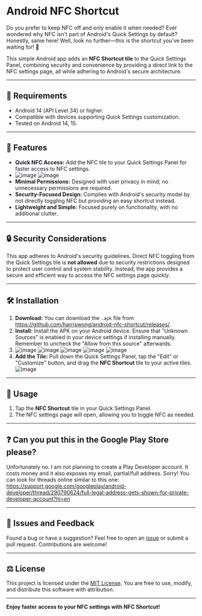 # Android NFC Shortcut

Do you prefer to keep NFC off and only enable it when needed? Ever wondered why NFC isn't part of Android's Quick Settings by default? Honestly, same here! Well, look no further—this is the shortcut you've been waiting for! 🎉

This simple Android app adds an **NFC Shortcut tile** to the Quick Settings Panel, combining security and convenience by providing a direct link to the NFC settings page, all while adhering to Android's secure architecture.

---

## 📱 Requirements

- Android 14 (API Level 34) or higher.
- Compatible with devices supporting Quick Settings customization.
- Tested on Android 14, 15.

---

## 🚀 Features

- **Quick NFC Access:** Add the NFC tile to your Quick Settings Panel for faster access to NFC settings.
- ![image](https://github.com/user-attachments/assets/7ec1430a-56d8-437f-b471-0e545fef3981) ![image](https://github.com/user-attachments/assets/7898ae1a-c322-481b-a9e7-be36bd84bb17)
- **Minimal Permissions:** Designed with user privacy in mind; no unnecessary permissions are required.
- **Security-Focused Design:** Complies with Android's security model by not directly toggling NFC but providing an easy shortcut instead.
- **Lightweight and Simple:** Focused purely on functionality, with no additional clutter.

---

## 🔒 Security Considerations

This app adheres to Android's security guidelines. Direct NFC toggling from the Quick Settings tile is **not allowed** due to security restrictions designed to protect user control and system stability. Instead, the app provides a secure and efficient way to access the NFC settings page quickly.

---

## 🛠️ Installation

1. **Download:** You can download the `.apk` file from https://github.com/harriswong/android-nfc-shortcut/releases/.
2. **Install:** Install the APK on your Android device. Ensure that "Unknown Sources" is enabled in your device settings if installing manually. Remember to uncheck the "Allow from this source" afterwards.
3.  ![image](https://github.com/user-attachments/assets/81a0a36d-d32c-4f0b-be60-71a919cde080) ![image](https://github.com/user-attachments/assets/c5183aff-5602-48fc-9179-4ddf3ae9df7f) ![image](https://github.com/user-attachments/assets/a0ec0c04-65bf-4dd8-9bc9-4cddac1da7c7) ![image](https://github.com/user-attachments/assets/2c369703-62f3-4528-898b-d4454ac75ec4) ![image](https://github.com/user-attachments/assets/47062dfb-61d2-4ad3-ab89-0cc48e6cbae5)
4. **Add the Tile:** Pull down the Quick Settings Panel, tap the "Edit" or "Customize" button, and drag the **NFC Shortcut** tile to your active tiles.
![image](https://github.com/user-attachments/assets/75ec810a-ce40-43f7-9740-4ae98a8bc418)


---

## 📱 Usage

1. Tap the **NFC Shortcut** tile in your Quick Settings Panel.
2. The NFC settings page will open, allowing you to toggle NFC as needed.

---

## ❓ Can you put this in the Google Play Store please?

Unfortunately no. I am not planning to create a Play Developer account. It costs money and it also exposes my email, partial/full address. Sorry! You can look for threads online similar to this one: https://support.google.com/googleplay/android-developer/thread/290790624/full-legal-address-gets-shown-for-private-developer-account?hl=en

---

## 🐞 Issues and Feedback

Found a bug or have a suggestion? Feel free to open an [issue](https://github.com/harriswong/android-nfc-shortcut/issues) or submit a pull request. Contributions are welcome!

---

## ⚖️ License

This project is licensed under the [MIT License](https://github.com/harriswong/android-nfc-shortcut/blob/main/LICENSE). You are free to use, modify, and distribute this software with attribution.

---

**Enjoy faster access to your NFC settings with NFC Shortcut!**
